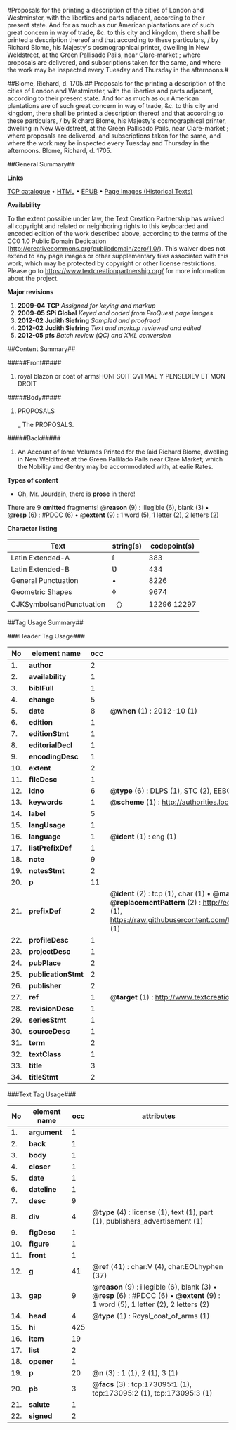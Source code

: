 #Proposals for the printing a description of the cities of London and Westminster, with the liberties and parts adjacent, according to their present state. And for as much as our American plantations are of such great concern in way of trade, &c. to this city and kingdom, there shall be printed a description thereof and that according to these particulars, / by Richard Blome, his Majesty's cosmographical printer, dwelling in New Weldstreet, at the Green Pallisado Pails, near Clare-market ; where proposals are delivered, and subscriptions taken for the same, and where the work may be inspected every Tuesday and Thursday in the afternoons.#

##Blome, Richard, d. 1705.##
Proposals for the printing a description of the cities of London and Westminster, with the liberties and parts adjacent, according to their present state. And for as much as our American plantations are of such great concern in way of trade, &c. to this city and kingdom, there shall be printed a description thereof and that according to these particulars, / by Richard Blome, his Majesty's cosmographical printer, dwelling in New Weldstreet, at the Green Pallisado Pails, near Clare-market ; where proposals are delivered, and subscriptions taken for the same, and where the work may be inspected every Tuesday and Thursday in the afternoons.
Blome, Richard, d. 1705.

##General Summary##

**Links**

[TCP catalogue](http://www.ota.ox.ac.uk/tcp/)  • 
[HTML](http://tei.it.ox.ac.uk/tcp/Texts-HTML/free/A76/A76850.html)  • 
[EPUB](http://tei.it.ox.ac.uk/tcp/Texts-EPUB/free/A76/A76850.epub) • 
[Page images (Historical Texts)](https://historicaltexts.jisc.ac.uk/eebo-43663188e)

**Availability**

To the extent possible under law, the Text Creation Partnership has waived all copyright and related or neighboring rights to this keyboarded and encoded edition of the work described above, according to the terms of the CC0 1.0 Public Domain Dedication (http://creativecommons.org/publicdomain/zero/1.0/). This waiver does not extend to any page images or other supplementary files associated with this work, which may be protected by copyright or other license restrictions. Please go to https://www.textcreationpartnership.org/ for more information about the project.

**Major revisions**

1. __2009-04__ __TCP__ *Assigned for keying and markup*
1. __2009-05__ __SPi Global__ *Keyed and coded from ProQuest page images*
1. __2012-02__ __Judith Siefring__ *Sampled and proofread*
1. __2012-02__ __Judith Siefring__ *Text and markup reviewed and edited*
1. __2012-05__ __pfs__ *Batch review (QC) and XML conversion*

##Content Summary##

#####Front#####

1. royal blazon or coat of armsHONI SOIT QVI MAL Y PENSEDIEV ET MON DROIT

#####Body#####

1. PROPOSALS

    _ The PROPOSALS.

#####Back#####

1. An Account of ſome Volumes Printed for the ſaid Richard Blome, dwelling in New Weldſtreet at the Green Palliſado Pails near Clare Market; which the Nobility and Gentry may be accommodated with, at eaſie Rates.

**Types of content**

  * Oh, Mr. Jourdain, there is **prose** in there!

There are 9 **omitted** fragments! 
 @__reason__ (9) : illegible (6), blank (3)  •  @__resp__ (6) : #PDCC (6)  •  @__extent__ (9) : 1 word (5), 1 letter (2), 2 letters (2)

**Character listing**


|Text|string(s)|codepoint(s)|
|---|---|---|
|Latin Extended-A|ſ|383|
|Latin Extended-B|Ʋ|434|
|General Punctuation|•|8226|
|Geometric Shapes|◊|9674|
|CJKSymbolsandPunctuation|〈〉|12296 12297|

##Tag Usage Summary##

###Header Tag Usage###

|No|element name|occ|attributes|
|---|---|---|---|
|1.|__author__|2||
|2.|__availability__|1||
|3.|__biblFull__|1||
|4.|__change__|5||
|5.|__date__|8| @__when__ (1) : 2012-10 (1)|
|6.|__edition__|1||
|7.|__editionStmt__|1||
|8.|__editorialDecl__|1||
|9.|__encodingDesc__|1||
|10.|__extent__|2||
|11.|__fileDesc__|1||
|12.|__idno__|6| @__type__ (6) : DLPS (1), STC (2), EEBO-CITATION (1), OCLC (1), VID (1)|
|13.|__keywords__|1| @__scheme__ (1) : http://authorities.loc.gov/ (1)|
|14.|__label__|5||
|15.|__langUsage__|1||
|16.|__language__|1| @__ident__ (1) : eng (1)|
|17.|__listPrefixDef__|1||
|18.|__note__|9||
|19.|__notesStmt__|2||
|20.|__p__|11||
|21.|__prefixDef__|2| @__ident__ (2) : tcp (1), char (1)  •  @__matchPattern__ (2) : ([0-9\-]+):([0-9IVX]+) (1), (.+) (1)  •  @__replacementPattern__ (2) : http://eebo.chadwyck.com/downloadtiff?vid=$1&page=$2 (1), https://raw.githubusercontent.com/textcreationpartnership/Texts/master/tcpchars.xml#$1 (1)|
|22.|__profileDesc__|1||
|23.|__projectDesc__|1||
|24.|__pubPlace__|2||
|25.|__publicationStmt__|2||
|26.|__publisher__|2||
|27.|__ref__|1| @__target__ (1) : http://www.textcreationpartnership.org/docs/. (1)|
|28.|__revisionDesc__|1||
|29.|__seriesStmt__|1||
|30.|__sourceDesc__|1||
|31.|__term__|2||
|32.|__textClass__|1||
|33.|__title__|3||
|34.|__titleStmt__|2||


###Text Tag Usage###

|No|element name|occ|attributes|
|---|---|---|---|
|1.|__argument__|1||
|2.|__back__|1||
|3.|__body__|1||
|4.|__closer__|1||
|5.|__date__|1||
|6.|__dateline__|1||
|7.|__desc__|9||
|8.|__div__|4| @__type__ (4) : license (1), text (1), part (1), publishers_advertisement (1)|
|9.|__figDesc__|1||
|10.|__figure__|1||
|11.|__front__|1||
|12.|__g__|41| @__ref__ (41) : char:V (4), char:EOLhyphen (37)|
|13.|__gap__|9| @__reason__ (9) : illegible (6), blank (3)  •  @__resp__ (6) : #PDCC (6)  •  @__extent__ (9) : 1 word (5), 1 letter (2), 2 letters (2)|
|14.|__head__|4| @__type__ (1) : Royal_coat_of_arms (1)|
|15.|__hi__|425||
|16.|__item__|19||
|17.|__list__|2||
|18.|__opener__|1||
|19.|__p__|20| @__n__ (3) : 1 (1), 2 (1), 3 (1)|
|20.|__pb__|3| @__facs__ (3) : tcp:173095:1 (1), tcp:173095:2 (1), tcp:173095:3 (1)|
|21.|__salute__|1||
|22.|__signed__|2||
